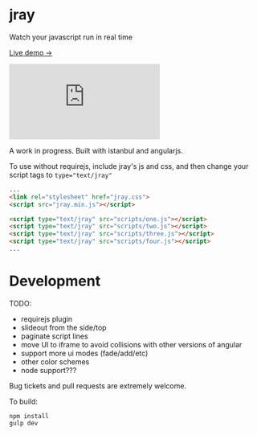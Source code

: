 # jray

Watch your javascript run in real time

[Live demo ->](https://rawgit.com/bwiklund/jray/master/examples/index.html)

![<img src="http://rawgit.com/bwiklund/jray/master/examples/jray.gif">](https://rawgit.com/bwiklund/jray/master/examples/index.html)

A work in progress. Built with istanbul and angularjs.

To use without requirejs, include jray's js and css, and then change your script tags to `type="text/jray"`

```html
...
<link rel="stylesheet" href="jray.css">
<script src="jray.min.js"></script>

<script type="text/jray" src="scripts/one.js"></script>
<script type="text/jray" src="scripts/two.js"></script>
<script type="text/jray" src="scripts/three.js"></script>
<script type="text/jray" src="scripts/four.js"></script>
...
```

# Development

TODO:

- requirejs plugin
- slideout from the side/top
- paginate script lines
- move UI to iframe to avoid collisions with other versions of angular
- support more ui modes (fade/add/etc)
- other color schemes
- node support???

Bug tickets and pull requests are extremely welcome.

To build:

```
npm install
gulp dev
```
